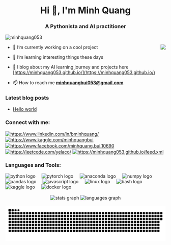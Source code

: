 <h1 align="center">Hi 👋, I'm Minh Quang</h1>
<h3 align="center">A Pythonista and AI practitioner</h3>

<p align="left"> <img src="https://komarev.com/ghpvc/?username=minhquang053&label=Profile%20views&color=0e75b6&style=flat" alt="minhquang053" /> </p>
<img align="right" height="160" src="https://media0.giphy.com/media/Hld1RfHBeQDmM/giphy.gif?cid=ecf05e47ds79nvebls1qtttrwff8zfzjlgxklamijdxoje16&ep=v1_gifs_search&rid=giphy.gif&ct=g"  />

- 🔭 I’m currently working on a cool project
- 🌱 I’m learning interesting things these days

- 📝 I blog about my AI learning journey and projects here [https://minhquang053.github.io/](https://minhquang053.github.io/)

- 📫 How to reach me **minhquangbui053@gmail.com**

### Latest blog posts
<!-- BLOG-POST-LIST:START -->
- [Hello world](https://minhquang053.github.io/2024/01/25/first_post.html)
<!-- BLOG-POST-LIST:END -->

<h3 align="left">Connect with me:</h3>
<p align="left">
<a href="https://www.linkedin.com/in/bminhquang/" target="blank"><img align="center" src="https://raw.githubusercontent.com/rahuldkjain/github-profile-readme-generator/master/src/images/icons/Social/linked-in-alt.svg" alt="https://www.linkedin.com/in/bminhquang/" height="30" width="40" /></a>
<a href="https://www.kaggle.com/minhquangbui" target="blank"><img align="center" src="https://raw.githubusercontent.com/rahuldkjain/github-profile-readme-generator/master/src/images/icons/Social/kaggle.svg" alt="https://www.kaggle.com/minhquangbui" height="30" width="40" /></a>
<a href="https://www.facebook.com/minhquang.bui.10690" target="blank"><img align="center" src="https://raw.githubusercontent.com/rahuldkjain/github-profile-readme-generator/master/src/images/icons/Social/facebook.svg" alt="https://www.facebook.com/minhquang.bui.10690" height="30" width="40" /></a>
<a href="https://leetcode.com/yelaco/" target="blank"><img align="center" src="https://raw.githubusercontent.com/rahuldkjain/github-profile-readme-generator/master/src/images/icons/Social/leet-code.svg" alt="https://leetcode.com/yelaco/" height="30" width="40" /></a>
<a href="https://minhquang053.github.io/feed.xml" target="blank"><img align="center" src="https://raw.githubusercontent.com/rahuldkjain/github-profile-readme-generator/master/src/images/icons/Social/rss.svg" alt="https://minhquang053.github.io/feed.xml" height="30" width="40" /></a>
</p>

<h3 align="left">Languages and Tools:</h3>

<div align="left">
  <img src="https://cdn.jsdelivr.net/gh/devicons/devicon/icons/python/python-original.svg" height="38" alt="python logo"  />
  <img width="12" />
  <img src="https://cdn.jsdelivr.net/gh/devicons/devicon/icons/pytorch/pytorch-original.svg" height="38" alt="pytorch logo"  />
  <img width="12" />
  <img src="https://cdn.jsdelivr.net/gh/devicons/devicon/icons/anaconda/anaconda-original.svg" height="38" alt="anaconda logo"  />
  <img width="12" />
  <img src="https://cdn.jsdelivr.net/gh/devicons/devicon/icons/numpy/numpy-original.svg" height="38" alt="numpy logo"  />
  <img width="12" />
  <img src="https://cdn.jsdelivr.net/gh/devicons/devicon/icons/pandas/pandas-original.svg" height="38" alt="pandas logo"  />
  <img width="12" />
  <img src="https://cdn.jsdelivr.net/gh/devicons/devicon/icons/javascript/javascript-original.svg" height="38" alt="javascript logo"  />
  <img width="12" />
  <img src="https://cdn.jsdelivr.net/gh/devicons/devicon/icons/linux/linux-original.svg" height="38" alt="linux logo"  />
  <img width="12" />
  <img src="https://cdn.jsdelivr.net/gh/devicons/devicon/icons/bash/bash-original.svg" height="38" alt="bash logo"  />
  <img width="12" />
  <img src="https://cdn.jsdelivr.net/gh/devicons/devicon/icons/kaggle/kaggle-original.svg" height="38" alt="kaggle logo"  />
  <img width="12" />
  <img src="https://cdn.jsdelivr.net/gh/devicons/devicon/icons/docker/docker-original.svg" height="38" alt="docker logo"  />
</div>

<br clear="both">

<div align="center">
  <img src="https://github-readme-stats.vercel.app/api?username=minhquang053&hide_title=false&hide_rank=false&show_icons=true&include_all_commits=true&count_private=true&disable_animations=false&theme=dracula&locale=en&hide_border=false" height="150" alt="stats graph"  />
  <img src="https://github-readme-stats.vercel.app/api/top-langs?username=minhquang053&locale=en&hide_title=false&layout=compact&card_width=320&langs_count=5&theme=dracula&hide_border=false" height="150" alt="languages graph"  />
</div>

<br clear="both">

<div align="center">
<img src="https://raw.githubusercontent.com/minhquang053/minhquang053/output/snake.svg" alt="Snake animation" />
</div>
